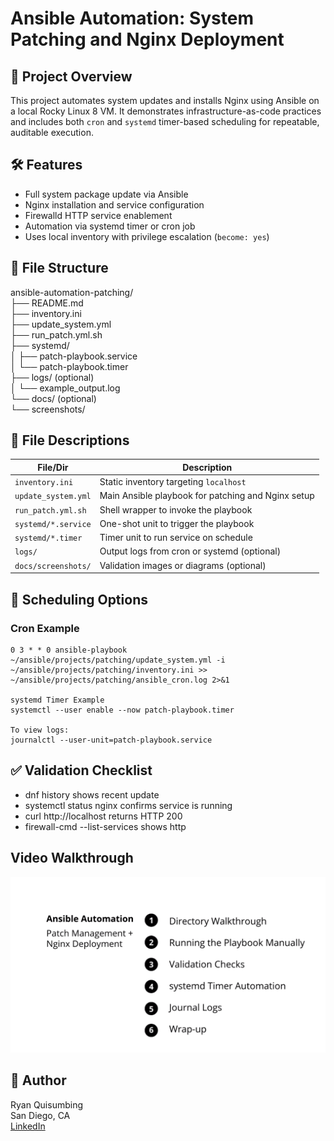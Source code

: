 # Ansible Automation: System Patching and Nginx Deployment

## 📌 Project Overview
This project automates system updates and installs Nginx using Ansible on a local Rocky Linux 8 VM. It demonstrates infrastructure-as-code practices and includes both `cron` and `systemd` timer-based scheduling for repeatable, auditable execution.

## 🛠️ Features
- Full system package update via Ansible
- Nginx installation and service configuration
- Firewalld HTTP service enablement
- Automation via systemd timer or cron job
- Uses local inventory with privilege escalation (`become: yes`)

## 📁 File Structure
ansible-automation-patching/\
├── README.md\
├── inventory.ini\
├── update_system.yml\
├── run_patch.yml.sh\
├── systemd/ \
│ ├── patch-playbook.service\
│ └── patch-playbook.timer\
├── logs/ (optional)\
│ └── example_output.log\
└── docs/ (optional)\
└── screenshots/ 


## 🔧 File Descriptions

| File/Dir                    | Description |
|----------------------------|-------------|
| `inventory.ini`            | Static inventory targeting `localhost` |
| `update_system.yml`        | Main Ansible playbook for patching and Nginx setup |
| `run_patch.yml.sh`         | Shell wrapper to invoke the playbook |
| `systemd/*.service`        | One-shot unit to trigger the playbook |
| `systemd/*.timer`          | Timer unit to run service on schedule |
| `logs/`                    | Output logs from cron or systemd (optional) |
| `docs/screenshots/`        | Validation images or diagrams (optional) |

## 📅 Scheduling Options

### Cron Example
```cron
0 3 * * 0 ansible-playbook ~/ansible/projects/patching/update_system.yml -i ~/ansible/projects/patching/inventory.ini >> ~/ansible/projects/patching/ansible_cron.log 2>&1

systemd Timer Example
systemctl --user enable --now patch-playbook.timer

To view logs:
journalctl --user-unit=patch-playbook.service
```

## ✅ Validation Checklist
- dnf history shows recent update
- systemctl status nginx confirms service is running
- curl http://localhost returns HTTP 200
- firewall-cmd --list-services shows http

## Video Walkthrough
[![Watch the Video](https://github.com/rvq619/ansible-automation-patching/blob/main/ansible_automation_screen.png)](https://github.com/rvq619/ansible-automation-patching/blob/main/ansible_automation.mp4)

## 👤 Author
Ryan Quisumbing \
San Diego, CA \
[LinkedIn](http://linkedin.com/in/ryan-quisumbing)
